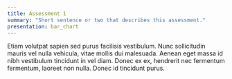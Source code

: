```yaml
---
title: Assessment 1
summary: "Short sentence or two that describes this assessment."
presentation: bar_chart
---
```



Etiam volutpat sapien sed purus facilisis vestibulum. Nunc sollicitudin mauris vel nulla vehicula, vitae mollis dui malesuada. Aenean eget massa id nibh vestibulum tincidunt in vel diam. Donec ex ex, hendrerit nec fermentum fermentum, laoreet non nulla. Donec id tincidunt purus.

<script>
$(document).ready(function() {

    var colors = ['#00B016', '#00DC1B', '#FFAB00', '#E30B00', '#B00900'];
    var patterns = pattern.generate(colors);

    var chartData = {
        datasets: [{
          label: '{{ page.title }}',
          data: [23, 40, 25, 10, 2],
          backgroundColor: colors
        }],
        labels: ['A', 'B', 'C', 'D', 'F']
    };

    var ctx = $("#chart");
    var chart = new Chart(ctx, { type: 'bar', data: chartData, options: { responsive: false } });

    var patternSwitch = document.querySelector('#pattern-switch');
    patternSwitch.addEventListener('change', function (e) {
      var fill = (e.currentTarget.checked) ? patterns : colors;
      chart.data.datasets[0].backgroundColor = fill;
      chart.update();
    });
});
</script>
